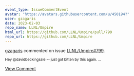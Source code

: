```yaml
---
event_type: IssueCommentEvent
avatar: "https://avatars.githubusercontent.com/u/450194?"
user: gzagaris
date: 2023-02-03
repo_name: LLNL/Umpire
html_url: https://github.com/LLNL/Umpire/pull/799
repo_url: https://github.com/LLNL/Umpire
---
```


<a href='https://github.com/gzagaris' target='_blank'>gzagaris</a> commented on issue <a href='https://github.com/LLNL/Umpire/pull/799' target='_blank'>LLNL/Umpire#799</a>.

<small>Hey @davidbeckingsale -- just got bitten by this again. ...</small>

<a href='https://github.com/LLNL/Umpire/pull/799' target='_blank'>View Comment</a>